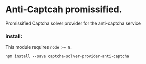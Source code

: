# Anti-Captcah promissified.
Promissified Captcha solver provider for the anti-captcha service

### install:
This module requires `node >= 8`.

```
npm install --save captcha-solver-provider-anti-captcha
```